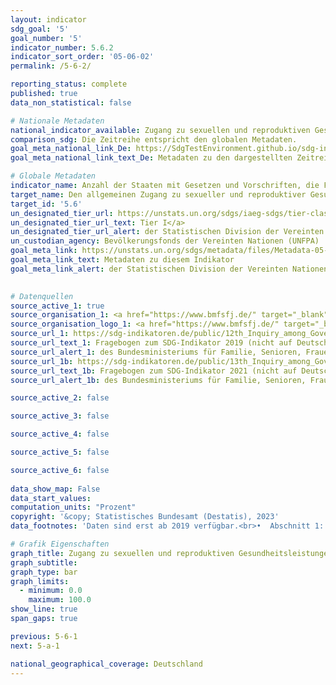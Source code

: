 ```yaml
---
layout: indicator    
sdg_goal: '5'    
goal_number: '5'    
indicator_number: 5.6.2    
indicator_sort_order: '05-06-02'    
permalink: /5-6-2/    

reporting_status: complete    
published: true    
data_non_statistical: false    

# Nationale Metadaten    
national_indicator_available: Zugang zu sexuellen und reproduktiven Gesundheitsleistungen, Informationen und Bildung    
comparison_sdg: Die Zeitreihe entspricht den globalen Metadaten.    
goal_meta_national_link_De: https://SdgTestEnvironment.github.io/sdg-indicators/public/MetaDe/5.6.2.pdf
goal_meta_national_link_text_De: Metadaten zu den dargestellten Zeitreihen    

# Globale Metadaten    
indicator_name: Anzahl der Staaten mit Gesetzen und Vorschriften, die Frauen und Männern im Alter von 15 Jahren und älter den uneingeschränkten und gleichberechtigten Zugang zu sexuellen und reproduktiven Gesundheitsleistungen, Informationen und Bildung garantieren    
target_name: Den allgemeinen Zugang zu sexueller und reproduktiver Gesundheit und reproduktiven Rechten gewährleisten, wie im Einklang mit dem Aktionsprogramm der Internationalen Konferenz über Bevölkerung und Entwicklung, der Aktionsplattform von Beijing und den Ergebnisdokumenten ihrer Überprüfungskonferenzen vereinbart    
target_id: '5.6'    
un_designated_tier_url: https://unstats.un.org/sdgs/iaeg-sdgs/tier-classification/'    
un_designated_tier_url_text: Tier I</a>    
un_designated_tier_url_alert: der Statistischen Division der Vereinten Nationen    
un_custodian_agency: Bevölkerungsfonds der Vereinten Nationen (UNFPA)    
goal_meta_link: https://unstats.un.org/sdgs/metadata/files/Metadata-05-06-02.pdf    
goal_meta_link_text: Metadaten zu diesem Indikator    
goal_meta_link_alert: der Statistischen Division der Vereinten Nationen    
    

# Datenquellen
source_active_1: true
source_organisation_1: <a href="https://www.bmfsfj.de/" target="_blank" onclick="return confirm_alert('des Bundesministeriums für Familie, Senioren, Frauen und Jugend');"> Bundesministerium für Familie, Senioren, Frauen und Jugend (BMFSFJ) </a>
source_organisation_logo_1: <a href="https://www.bmfsfj.de/" target="_blank" onclick="return confirm_alert('des Bundesministeriums für Familie, Senioren, Frauen und Jugend');"><img src="https://g205sdgs.github.io/sdg-indicators/public/OrgImgDe/bmfsfj.png" alt="Logo bmfsfj" style="height:60px; width:148px"/></a>
source_url_1: https://sdg-indikatoren.de/public/12th_Inquiry_among_Governments_on_Population_and_Development_2021_RH_Module.pdf
source_url_text_1: Fragebogen zum SDG-Indikator 2019 (nicht auf Deutsch verfügbar)
source_url_alert_1: des Bundesministeriums für Familie, Senioren, Frauen und Jugend
source_url_1b: https://sdg-indikatoren.de/public/13th_Inquiry_among_Governments_on_Population_and_Development_2021_RH_Module.pdf
source_url_text_1b: Fragebogen zum SDG-Indikator 2021 (nicht auf Deutsch verfügbar)
source_url_alert_1b: des Bundesministeriums für Familie, Senioren, Frauen und Jugend

source_active_2: false

source_active_3: false

source_active_4: false

source_active_5: false

source_active_6: false
    
data_show_map: False    
data_start_values:     
computation_units: "Prozent"    
copyright: '&copy; Statistisches Bundesamt (Destatis), 2023'    
data_footnotes: 'Daten sind erst ab 2019 verfügbar.<br>•  Abschnitt 1: Mutterschaftsvorsorge: Korrigierte Daten.'    

# Grafik Eigenschaften    
graph_title: Zugang zu sexuellen und reproduktiven Gesundheitsleistungen, Informationen und Bildung
graph_subtitle:     
graph_type: bar    
graph_limits:
  - minimum: 0.0
    maximum: 100.0
show_line: true
span_gaps: true    

previous: 5-6-1    
next: 5-a-1    

national_geographical_coverage: Deutschland    
---
```


<span></span>